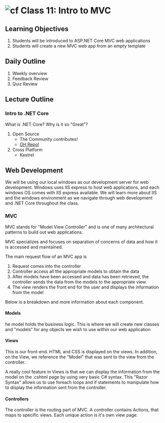![cf](http://i.imgur.com/7v5ASc8.png) Class 11: Intro to MVC
=====================================

## Learning Objectives
1. Students will be introduced to ASP.NET Core MVC web applications
2. Students will create a new MVC web app from an empty template

## Daily Outline
1. Weekly overview
2. Feedback Review
3. Quiz Review

## Lecture Outline

### Intro to .NET Core
What is .NET Core? Why is it so "Great"? 

1. Open Source
	- The Community contributes!
	- [GH Repo!](https://github.com/dotnet/core)
2. Cross Platform
	- Kestrel

## Web Development

We will be using our local windows as our development server for web development. Windows uses IIS express to host web applications, and each windows OS comes with IIS express available. We will learn more about IIS and the windows environment as we navigate through web development and .NET Core throughout the class. 

### MVC

MVC stands for "Model View Controller" and is one of many architectural patterns to build out web applications. 

MVC specializes and focuses on separation of concerns of data and how it is accessed and maintained. 

The main request flow of an MVC app is 

1. Request comes into the controller
2. Controller access all the appropriate models to obtain the data
3. After models have been accessed and data has been retrieved, the controller sends the data from the models to the appropriate view. 
4. The view renders the front end for the user and displays the information from the model

Below is a breakdown and more information about each component. 

#### Models
he model holds the business logic. This is where
we will create new classes and "models" for any objects
we wish to use within our web application

#### Views
This is our front-end. HTML and CSS is displayed on 
the views. In addition, on the View, we reference the "Model"
that was sent to the view from the controller. 

A really cool feature in Views is that we can display the information
from the model on the .cshtml page by using very basic C# syntax.
This "Razor Syntax" allows us to use foreach loops and if statements
to manipulate how to display the information sent from the controller. 

#### Controllers

The controller is the routing part of MVC. A controller contains
Actions, that maps to specific views. Each unique action is it's own 
view page. 